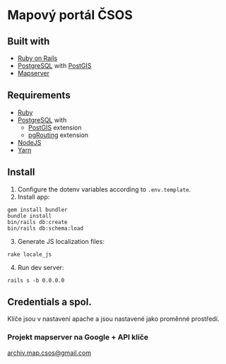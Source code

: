 # Mapový portál ČSOS

## Built with
- [Ruby on Rails](https://rubyonrails.org/)
- [PostgreSQL](https://www.postgresql.org/) with [PostGIS](https://postgis.net/)
- [Mapserver](https://mapserver.org/)

## Requirements
- [Ruby](https://www.ruby-lang.org/en/)
- [PostgreSQL](https://www.postgresql.org/) with
	- [PostGIS](https://postgis.net/) extension
	- [pgRouting](https://pgrouting.org/) extension
- [NodeJS](https://nodejs.org/en/)
- [Yarn](https://classic.yarnpkg.com/en/)

## Install
1. Configure the dotenv variables according to `.env.template`.
2. Install app:
```
gem install bundler
bundle install
bin/rails db:create
bin/rails db:schema:load
```
3. Generate JS localization files:
```
rake locale_js
```
4. Run dev server:
```
rails s -b 0.0.0.0
```

## Credentials a spol.
Klíče jsou v nastavení apache a jsou nastavené jako proměnné prostředí.

### Projekt mapserver na Google + API klíče

archiv.map.csos@gmail.com
